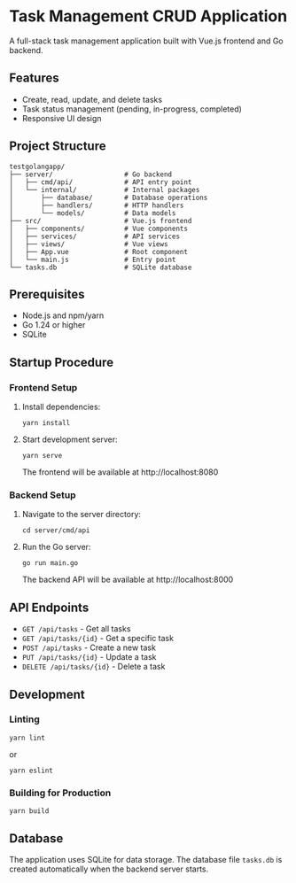 # Task Management CRUD Application

A full-stack task management application built with Vue.js frontend and Go backend.

## Features

- Create, read, update, and delete tasks
- Task status management (pending, in-progress, completed)
- Responsive UI design

## Project Structure

```
testgolangapp/
├── server/                  # Go backend
│   ├── cmd/api/             # API entry point
│   └── internal/            # Internal packages
│       ├── database/        # Database operations
│       ├── handlers/        # HTTP handlers
│       └── models/          # Data models
├── src/                     # Vue.js frontend
│   ├── components/          # Vue components
│   ├── services/            # API services
│   ├── views/               # Vue views
│   ├── App.vue              # Root component
│   └── main.js              # Entry point
└── tasks.db                 # SQLite database
```

## Prerequisites

- Node.js and npm/yarn
- Go 1.24 or higher
- SQLite

## Startup Procedure

### Frontend Setup

1. Install dependencies:
   ```
   yarn install
   ```

2. Start development server:
   ```
   yarn serve
   ```
   The frontend will be available at http://localhost:8080

### Backend Setup

1. Navigate to the server directory:
   ```
   cd server/cmd/api
   ```

2. Run the Go server:
   ```
   go run main.go
   ```
   The backend API will be available at http://localhost:8000

## API Endpoints

- `GET /api/tasks` - Get all tasks
- `GET /api/tasks/{id}` - Get a specific task
- `POST /api/tasks` - Create a new task
- `PUT /api/tasks/{id}` - Update a task
- `DELETE /api/tasks/{id}` - Delete a task

## Development

### Linting

```
yarn lint
```

or

```
yarn eslint
```

### Building for Production

```
yarn build
```

## Database

The application uses SQLite for data storage. The database file `tasks.db` is created automatically when the backend server starts.
